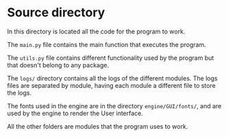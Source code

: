 # Source directory

In this directory is located all the code for the program to work.

The `main.py` file contains the main function that executes the program.

The `utils.py` file contains different functionality used by the program but that doesn't belong to any package.

The `logs/` directory contains all the logs of the different modules. The logs files are separated by module, having
each module a different file to store the logs.

The fonts used in the engine are in the directory `engine/GUI/fonts/`, and are used by the engine to render the User 
interface.

All the other folders are modules that the program uses to work.